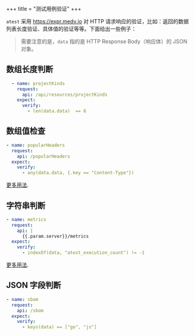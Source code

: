 +++
title = "测试用例验证"
+++

`atest` 采用 https://expr.medv.io 对 HTTP 请求响应的验证，比如：返回的数据列表长度验证、具体值的验证等等。下面给出一些例子：

> 需要注意的是，`data` 指的是 HTTP Response Body（响应体）的 JSON 对象。

## 数组长度判断

```yaml
  - name: projectKinds
    request:
      api: /api/resources/projectKinds
    expect:
      verify:
        - len(data.data)  == 6
```

## 数组值检查

```yaml
- name: popularHeaders
  request:
    api: /popularHeaders
  expect:
    verify:
      - any(data.data, {.key == "Content-Type"})
```

[更多用法](https://expr-lang.org/docs/language-definition#any).

## 字符串判断

```yaml
- name: metrics
  request:
    api: |
      {{.param.server}}/metrics
  expect:
    verify:
      - indexOf(data, "atest_execution_count") != -1
```

[更多用法](https://expr-lang.org/docs/language-definition#indexOf).

## JSON 字段判断

```yaml
- name: sbom
  request:
    api: /sbom
  expect:
    verify:
      - keys(data) == ["go", "js"]
```
